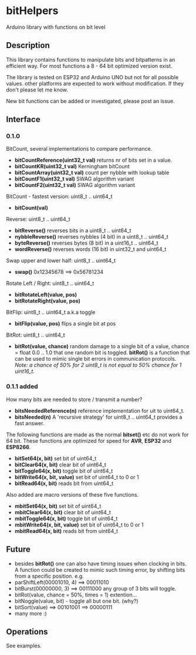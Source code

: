 # bitHelpers

Arduino library with functions on bit level

## Description

This library contains functions to manipulate bits and bitpatterns in an 
efficient way. 
For most functions a 8 - 64 bit optimized version exist. 

The library is tested on ESP32 and Arduino UNO but not for all possible values. 
other platforms are expected to work without modification. 
If they don't please let me know.

New bit functions can be added or investigated, please post an issue.


## Interface

### 0.1.0
BitCount, several implementations to compare performance.
- **bitCountReference(uint32_t val)** returns nr of bits set in a value.
- **bitCountKR(uint32_t val)** Kerningham bitCount
- **bitCountArray(uint32_t val)** count per nybble with lookup table
- **bitCountF1(uint32_t val)** SWAG algorithm variant
- **bitCountF2(uint32_t val)** SWAG algorithm variant

BitCount - fastest version: uint8_t .. uint64_t
- **bitCount(val)**  

Reverse: uint8_t .. uint64_t
- **bitReverse()**    reverses bits in a uint8_t .. uint64_t
- **nybbleReverse()** reverses nybbles (4 bit) in a uint8_t .. uint64_t
- **byteReverse()**   reverses bytes (8 bit) in a uint16_t .. uint64_t
- **wordReverse()**   reverses words (16 bit) in uint32_t and uint64_t

Swap upper and lower half: uint8_t .. uint64_t
- **swap()** 0x12345678 ==> 0x56781234

Rotate Left / Right: uint8_t .. uint64_t
- **bitRotateLeft(value, pos)**
- **bitRotateRight(value, pos)** 

BitFlip: uint8_t .. uint64_t  a.k.a toggle
- **bitFlip(value, pos)** flips a single bit at pos

BitRot: uint8_t .. uint64_t
- **bitRot(value, chance)** random damage to a single bit of a value, chance = float 0.0 .. 1.0 
that one random bit is toggled. 
**bitRot()** is a function that can be used to mimic single bit errors in communication protocols.  
*Note: a chance of 50% for 2 uint8_t is not equal to 50% chance for 1 uint16_t.*

### 0.1.1 added

How many bits are needed to store / transmit a number?
- **bitsNeededReference(n)** reference implementation for uit to uint64_t.
- **bitsNeeded(n)** A 'recursive strategy' for uint8_t .. uint64_t provides a fast answer. 

The following functions are made as the normal **bitset()** etc do not work for 64 bit.
These functions are optimized for speed for **AVR**, **ESP32** and **ESP8266**. 
- **bitSet64(x, bit)** set bit of uint64_t
- **bitClear64(x, bit)** clear bit of uint64_t
- **bitToggle64(x, bit)** toggle bit of uint64_t
- **bitWrite64(x, bit, value)** set bit of uint64_t to 0 or 1
- **bitRead64(x, bit)** reads bit from uint64_t 

Also added are macro versions of these five functions.
- **mbitSet64(x, bit)** set bit of uint64_t
- **mbitClear64(x, bit)** clear bit of uint64_t
- **mbitToggle64(x, bit)** toggle bit of uint64_t
- **mbitWrite64(x, bit, value)** set bit of uint64_t to 0 or 1
- **mbitRead64(x, bit)** reads bit from uint64_t 


## Future

- besides **bitRot()** one can also have timing issues when clocking in bits. 
A function could be created to mimic such timing error, by shifting bits from a 
specific position. e.g. 
- parShiftLeft(00001010, 4) ==> 00011010
- bitBurst(00000000, 3) ==>  00111000 any group of 3 bits will toggle.
- bitRot(value, chance = 50%, times = 1) extention...
- bitNoggle(value, bit) - toggle all but one bit. (why?)
- bitSort(value) ==> 00101001 ==> 00000111
- many more :)

## Operations

See examples.
